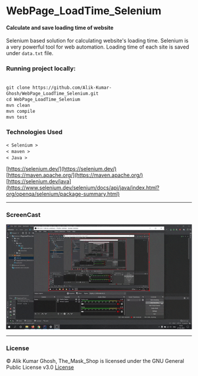 # WebPage_LoadTime_Selenium
#### Calculate and save loading time of website

Selenium based solution for calculating website's loading time. Selenium is a very powerful tool for web automation. Loading time of each site is saved under ` data.txt ` file.

### Running project locally:

```

git clone https://github.com/Alik-Kumar-Ghosh/WebPage_LoadTime_Selenium.git 
cd WebPage_LoadTime_Selenium
mvn clean 
mvn compile
mvn test

```

### Technologies Used
`< Selenium > ` <br>
`< maven >` <br>
` < Java > `<br>

[https://selenium.dev/](https://selenium.dev/) <br>
[https://maven.apache.org/](https://maven.apache.org/) <br>
[https://selenium.dev/java](https://www.selenium.dev/selenium/docs/api/java/index.html?org/openqa/selenium/package-summary.html)


---

 ### ScreenCast
 
 ![alt text](/assets/Page_Load_Time.gif "screnCap")
 
 ---

 ### License
 
 © Alik Kumar Ghosh, The_Mask_Shop is licensed under the GNU General Public License v3.0 [License]()


